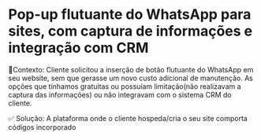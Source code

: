 # Pop-up flutuante do WhatsApp para sites, com captura de informações e integração com CRM

🎯Contexto: Cliente solicitou a inserção de botão flutuante do WhatsApp em seu website, sem que gerasse um novo custo adicional de manutenção. As opções que tínhamos gratuitas ou possuíam limitação(não realizavam a captura das informações) ou não integravam com o sistema CRM do cliente.

 ✅ Solução: A plataforma onde o cliente hospeda/cria o seu site comporta códigos incorporado <script>. Visto isso, desenvolvi um código onde conseguimos realizar a criação, estilização e inserção do formulário no site do cliente, já de acordo com a identidade visual do cliente + as necessidades da operação, que era: realizar a captura de informações específicas, antes do cliente ser redirecionado para o WhatsApp, enviar essas informações para o sistema CRM do cliente.
